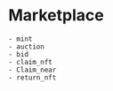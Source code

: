 # Marketplace

    - mint
    - auction
    - bid
    - claim_nft
    - Claim_near
    - return_nft
